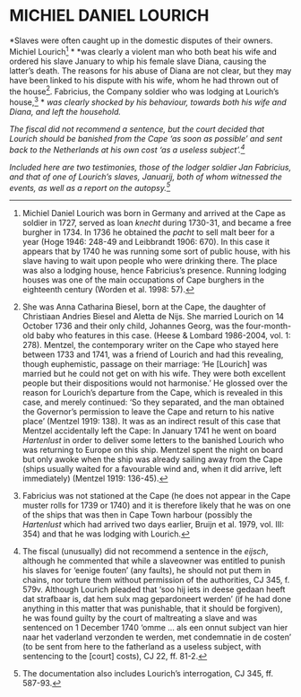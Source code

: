 # MICHIEL DANIEL LOURICH

*Slaves were often caught up in the domestic disputes of their owners. Michiel Lourich[^1] * *was clearly a violent man who both beat his wife and ordered his slave January to whip his female slave Diana, causing the latter’s death. The reasons for his abuse of Diana are not clear, but they may have been linked to his dispute with his wife, whom he had thrown out of the house[^2]. Fabricius, the Company soldier who was lodging at Lourich’s house,[^3] * *was clearly shocked by his behaviour, towards both his wife and Diana, and left the household.*

*The fiscal did not recommend a sentence, but the court decided that Lourich should be banished from the Cape ‘as soon as possible’ and sent back to the Netherlands at his own cost ‘as a useless subject’.[^4]*

*Included here are two testimonies, those of the lodger soldier Jan Fabricius, and that of one of Lourich’s slaves, Januarij, both of whom witnessed the events, as well as a report on the autopsy.[^5]*

[^1]: Michiel Daniel Lourich was born in Germany and arrived at the Cape as soldier in 1727, served as loan *knecht* during 1730-31, and became a free burgher in 1734. In 1736 he obtained the *pacht* to sell malt beer for a year (Hoge 1946: 248-49 and Leibbrandt 1906: 670). In this case it appears that by 1740 he was running some sort of public house, with his slave having to wait upon people who were drinking there. The place was also a lodging house, hence Fabricius’s presence. Running lodging houses was one of the main occupations of Cape burghers in the eighteenth century (Worden et al. 1998: 57).

[^2]: She was Anna Catharina Biesel, born at the Cape, the daughter of Christiaan Andries Biesel and Aletta de Nijs. She married Lourich on 14 October 1736 and their only child, Johannes Georg, was the four-month-old baby who features in this case. (Heese & Lombard 1986-2004, vol. 1: 278). Mentzel, the contemporary writer on the Cape who stayed here between 1733 and 1741, was a friend of Lourich and had this revealing, though euphemistic, passage on their marriage: ‘He \[Lourich\] was married but he could not get on with his wife. They were both excellent people but their dispositions would not harmonise.’ He glossed over the reason for Lourich’s departure from the Cape, which is revealed in this case, and merely continued: ‘So they separated, and the man obtained the Governor’s permission to leave the Cape and return to his native place’ (Mentzel 1919: 138). It was as an indirect result of this case that Mentzel accidentally left the Cape: In January 1741 he went on board *Hartenlust* in order to deliver some letters to the banished Lourich who was returning to Europe on this ship. Mentzel spent the night on board but only awoke when the ship was already sailing away from the Cape (ships usually waited for a favourable wind and, when it did arrive, left immediately) (Mentzel 1919: 136-45).

[^3]: Fabricius was not stationed at the Cape (he does not appear in the Cape muster rolls for 1739 or 1740) and it is therefore likely that he was on one of the ships that was then in Cape Town harbour (possibly the *Hartenlust* which had arrived two days earlier, Bruijn et al. 1979, vol. III: 354) and that he was lodging with Lourich.

[^4]: The fiscal (unusually) did not recommend a sentence in the *eijsch*, although he commented that while a slaveowner was entitled to punish his slaves for ‘eenige fouten’ (any faults), he should not put them in chains, nor torture them without permission of the authorities, CJ 345, f. 579v. Although Lourich pleaded that ‘soo hij iets in deese gedaan heeft dat strafbaar is, dat hem sulx mag gepardoneert werden’ (if he had done anything in this matter that was punishable, that it should be forgiven), he was found guilty by the court of maltreating a slave and was sentenced on 1 December 1740 ‘omme … als een onnut subject van hier naar het vaderland verzonden te werden, met condemnatie in de costen’ (to be sent from here to the fatherland as a useless subject, with sentencing to the \[court\] costs), CJ 22, ff. 81-2.

[^5]: The documentation also includes Lourich’s interrogation, CJ 345, ff. 587-93.